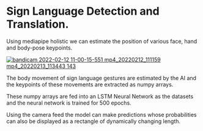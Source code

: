 # Sign Language Detection and Translation.
 Using mediapipe holistic we can estimate the position of various face, hand and body-pose keypoints.
 
 [![bandicam 2022-02-12 11-00-15-551 mp4_20220212_111159 mp4_20220213_113443 143](https://user-images.githubusercontent.com/68475422/155275908-08d8c400-361e-4a95-b5ed-d0e5dbb8db8b.png)](https://www.youtube.com/watch?v=H7hxbDMA7Yo)


 The body movement of sign language gestures are estimated by the AI and the keypoints of these movements are extracted as numpy arrays.

 These numpy arrays are fed into an LSTM Neural Network as the datasets and the neural network is trained for 500 epochs.

 Using the camera feed the model can make predictions whose probabilities can also be displayed as a rectangle of dynamically changing length.
